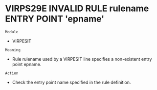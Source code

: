 # VIRPS29E INVALID RULE rulename ENTRY POINT 'epname'

`Module`
- VIRPESIT

`Meaning`
- Rule rulename used by a VIRPESIT line specifies a non-existent entry point epname.

`Action`
- Check the entry point name specified in the rule definition.
